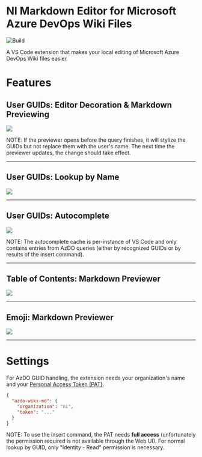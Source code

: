 # NI Markdown Editor for Microsoft Azure DevOps Wiki Files

![Build](https://github.com/ni/vscode-azdo-wiki-md-extension/workflows/Build/badge.svg)

A VS Code extension that makes your local editing of Microsoft Azure DevOps Wiki files easier.

# Features

## User GUIDs: Editor Decoration & Markdown Previewing

![](docs/Preview&Decoration.png)

NOTE: If the previewer opens before the query finishes, it will stylize the GUIDs but not replace them with the user's name. The next time the previewer updates, the change should take effect.

---

## User GUIDs: Lookup by Name

![](docs/command.gif)

---

## User GUIDs: Autocomplete

![](docs/completion.gif)

NOTE: The autocomplete cache is per-instance of VS Code and only contains entries from AzDO queries (either by recognized GUIDs or by results of the insert command).

---

## Table of Contents: Markdown Previewer

![](docs/TOC.png)

---

## Emoji: Markdown Previewer

![](docs/emoji.png)

---

# Settings

For AzDO GUID handling, the extension needs your organization's name and your [Personal Access Token (PAT)](https://docs.microsoft.com/en-us/azure/devops/organizations/accounts/use-personal-access-tokens-to-authenticate?view=azure-devops&tabs=preview-page).

```json
{
  "azdo-wiki-md": {
    "organization": "ni",
    "token": "..."
  }
}
```

NOTE: To use the insert command, the PAT needs **full access** (unfortunately the permission required is not available through the Web UI). For normal lookup by GUID, only "Identity - Read" permission is necessary.
